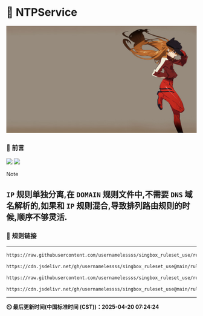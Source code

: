 
# 🧸 NTPService
![](https://raw.githubusercontent.com/usernamelessss/picture-bed/main/images/202504042256831.jpg)
### 📣 前言
![](https://shields.io/badge/-移除重复规则-ff69b4) ![](https://shields.io/badge/-IP&nbsp;规则单独存放不与&nbsp;DOMAIN&nbsp;等混合-green)
> [!NOTE]
**`IP` 规则单独分离,在 `DOMAIN` 规则文件中,不需要 `DNS` 域名解析的,如果和 `IP` 规则混合,导致排列路由规则的时候,顺序不够灵活.**
---

###  🔗 规则链接
---

```url
https://raw.githubusercontent.com/usernamelessss/singbox_ruleset_use/refs/heads/main/rule/NTPService/NTPService_No_IP.json
```

```url
https://cdn.jsdelivr.net/gh/usernamelessss/singbox_ruleset_use@main/rule/NTPService/NTPService_No_IP.json
```

```url
https://raw.githubusercontent.com/usernamelessss/singbox_ruleset_use/refs/heads/main/rule/NTPService/NTPService_No_IP.srs
```

```url
https://cdn.jsdelivr.net/gh/usernamelessss/singbox_ruleset_use@main/rule/NTPService/NTPService_No_IP.srs
```

---
**⏲️ 最后更新时间(中国标准时间 (CST))：2025-04-20 07:24:24**